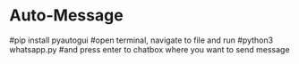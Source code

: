 # Auto-Message
#pip install pyautogui
#open terminal, navigate to file and run
#python3 whatsapp.py
#and press enter to chatbox where you want to send message
